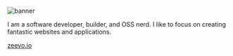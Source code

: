![banner](https://zeevo.dev/banner.jpg)

I am a software developer, builder, and OSS nerd. I like to focus on creating fantastic websites and applications.

[zeevo.io](https://zeevo.dev)
